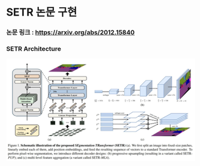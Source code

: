 # SETR 논문 구현
### 논문 링크 : https://arxiv.org/abs/2012.15840
### SETR Architecture  
<img src = "https://github.com/Sangh0/Vision-Transformer/blob/main/SETR/figure/figure1.JPG?raw=true">

